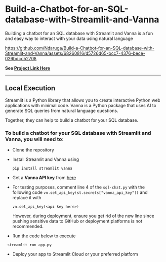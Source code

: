 # Build-a-Chatbot-for-an-SQL-database-with-Streamlit-and-Vanna
Building a chatbot for an SQL database with Streamlit and Vanna is a fun and easy way to interact with your data using natural language


https://github.com/Ndaruga/Build-a-Chatbot-for-an-SQL-database-with-Streamlit-and-Vanna/assets/68260816/d5726d65-bcc7-4376-bece-026bdcc52708


**See [Project Link Here](https://sql-database-chat-bot.streamlit.app/)**

---

## Local Execution
Streamlit is a Python library that allows you to create interactive Python web applications with minimal code. Vanna is a Python package that uses AI to generate SQL queries from natural language questions. 

Together, they can help to build a chatbot for your SQL database.

### To build a chatbot for your SQL database with Streamlit and Vanna, you will need to:
- Clone the repository
- Install Streamlit and Vanna using
  ```
  pip install streamlit vanna
  ```
- Get a **Vanna API key** from [here](https://vanna.ai/)
- For testing purposes, comment line 4 of the `sql-chat.py` with the following code `vn.set_api_key(st.secrets["vanna_api_key"])` and replace it with
  ```
  vn.set_api_key(<api key here>)
  ```
  However, during deployment, ensure you get rid of the new line since pushing sensitive data to GitHub or deployment platforms is not recommended.

- Run the code below to execute
 ```
  streamlit run app.py
  ```
- Deploy your app to Streamlit Cloud or your preferred platform
